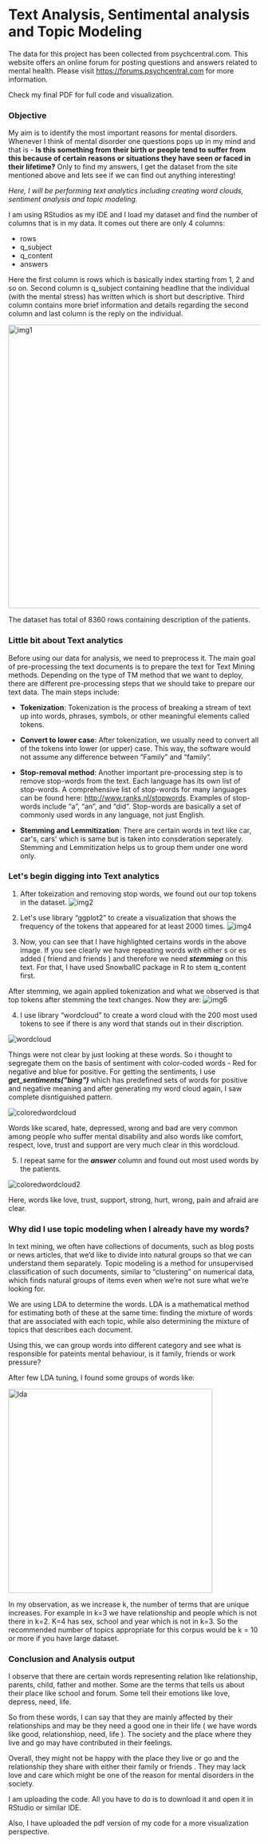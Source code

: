 # Text Analysis, Sentimental analysis and Topic Modeling
The data for this project has been collected from psychcentral.com. This website offers an online forum for posting questions and answers related to mental health. Please visit https://forums.psychcentral.com for more information. 

Check my final PDF for full code and visualization.
### Objective

My aim is to identify the most important reasons for mental disorders. Whenever I think of mental disorder one questions pops up in my mind and that is - **Is this something from their birth or people tend to suffer from this because of certain reasons or situations they have seen or faced in their lifetime?** Only to find my answers, I get the dataset from the site mentioned above and lets see if we can find out anything interesting!

*Here, I will be performing text analytics including creating word clouds, sentiment analysis and topic modeling.*

I am using RStudios as my IDE and I load my dataset and find the number of columns that is in my data. It comes out there are only 4 columns:
- rows
- q_subject
- q_content
- answers

Here the first column is rows which is basically index starting from 1, 2 and so on. Second column is q_subject containing headline that the individual (with the mental stress) has written which is short but descriptive. Third column contains more brief information and details regarding the second column and last column is the reply on the individual.

<img width="568" alt="img1" src="https://user-images.githubusercontent.com/13045656/77357261-3a226300-6d1e-11ea-8635-9cd5d5657e5c.PNG">

The dataset has total of 8360 rows containing description of the patients. 

### Little bit about Text analytics

Before using our data for analysis, we need to preprocess it. The main goal of pre-processing the text documents is to prepare the text for Text Mining methods. Depending on the type of TM method that we want to deploy, there are different pre-processing steps that we should take to prepare our text data. The main steps include:

- **Tokenization**: Tokenization is the process of breaking a stream of text up into words, phrases, symbols, or other meaningful elements called tokens.

- **Convert to lower case**: After tokenization, we usually need to convert all of the tokens into lower (or upper) case. This way, the software would not assume any difference between “Family” and “family”.

- **Stop-removal method**: Another important pre-processing step is to remove stop-words from the text. Each language has its own list of stop-words. A comprehensive list of stop-words for many languages can be found here: http://www.ranks.nl/stopwords. Examples of stop-words include “a”, “an”, and “did”. Stop-words are basically a set of commonly used words in any language, not just English.

- **Stemming and Lemmitization**: There are certain words in text like car, car's, cars' which is same but is taken into consderation seperately. Stemming and Lemmitization helps us to group them under one word only.

### Let's begin digging into Text analytics

1. After tokeization and removing stop words, we found out our top tokens in the dataset.
![img2](https://user-images.githubusercontent.com/13045656/77357949-5ffc3780-6d1f-11ea-8587-ce0bccaaf2bf.png)

2. Let's use library “ggplot2” to create a visualization that shows the frequency of the tokens that appeared for at least 2000 times. 
![img4](https://user-images.githubusercontent.com/13045656/77358422-368fdb80-6d20-11ea-9eed-5d6f78188677.png)

3. Now, you can see that I have highlighted certains words in the above image. If you see clearly we have repeating words with either s or es added ( friend and friends ) and therefore we need ***stemming*** on this text. For that, I have used SnowballC package in R to stem q_content first.

After stemming, we again applied tokenization and what we observed is that top tokens after stemming the text changes. Now they are:
![img6](https://user-images.githubusercontent.com/13045656/77364680-2a5d4b80-6d2b-11ea-8817-c89718cce0e1.png)

4. I use library “wordcloud” to create a word cloud with the 200 most used tokens to see if there is any word that stands out in their discription.

![wordcloud](https://user-images.githubusercontent.com/13045656/77364821-65f81580-6d2b-11ea-853f-fbb0df14729e.png)

Things were not clear by just looking at these words. So i thought to segregate them on the basis of sentiment with color-coded words - Red for negative and blue for positive. For getting the sentiments, I use ***get_sentiments("bing")*** which has predefined sets of words for positive and negative meaning and after generating my word cloud again, I saw complete disntiguished pattern.

![coloredwordcloud](https://user-images.githubusercontent.com/13045656/77365094-e159c700-6d2b-11ea-9367-767317aa93af.png)

Words like scared, hate, depressed, wrong and bad are very common among people who suffer mental disability and also words like comfort, respect, love, trust and support are very much clear in this wordcloud.

5. I repeat same for the ***answer*** column and found out most used words by the patients.

![coloredwordcloud2](https://user-images.githubusercontent.com/13045656/77365295-401f4080-6d2c-11ea-9954-43ba8c298b4a.png)

Here, words like love, trust, support, strong, hurt, wrong, pain and afraid are clear.


### Why did I use topic modeling when I already have my words?

In text mining, we often have collections of documents, such as blog posts or news articles, that we’d like to divide into natural groups so that we can understand them separately. Topic modeling is a method for unsupervised classification of such documents, similar to “clustering” on numerical data, which finds natural groups of items even when we’re not sure what we’re looking for.

We are using LDA to determine the words. LDA is a mathematical method for estimating both of these at the same time: finding the mixture of words that are associated with each topic, while also determining the mixture of topics that describes each document. 

Using this, we can group words into different category and see what is responsible for pateints mental behaviour, is it family, friends or work pressure?

After few LDA tuning, I found some groups of words like:

<img width="409" alt="lda" src="https://user-images.githubusercontent.com/13045656/77367233-19630900-6d30-11ea-94ca-22de3a199b3b.PNG">

In my observation, as we increase k, the number of terms that are unique increases. For example in k=3 we have relationship and people which is not there in k=2. K=4 has sex, school and year which is not in k=3. So the recommended number of topics appropriate for this corpus would be k = 10 or more if you have large dataset.

### Conclusion and Analysis output

I observe that there are certain words representing relation like relationship, parents, child, father and mother. Some are the terms that tells us about their place like school and forum. Some tell their emotions like love, depress, need, life.

So from these words, I can say that they are mainly affected by their relationships and may be they need a good one in their life ( we have words like good, relationshiop, need, life ). The society and the place where they live and go may have contributed in their feelings. 

Overall, they might not be happy with the place they live or go and the relationship they share with either their family or friends . They may lack love and care which might be one of the reason for mental disorders in the society.

I am uploading the code. All you have to do is to download it and open it in RStudio or similar IDE.

Also, I have uploaded the pdf version of my code for a more visualization perspective.









































       
